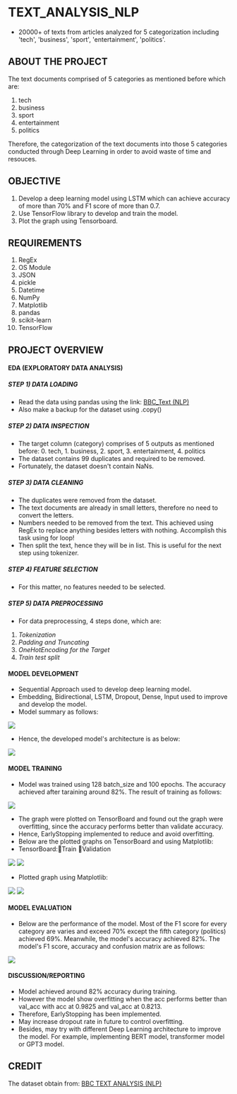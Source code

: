 # TEXT_ANALYSIS_NLP
- 20000+ of texts from articles analyzed for 5 categorization including 'tech', 'business', 'sport', 'entertainment', 'politics'.

## ABOUT THE PROJECT
The text documents comprised of 5 categories as mentioned before which are:
1. tech
2. business
3. sport
4. entertainment
5. politics

Therefore, the categorization of the text documents into those 5 categories conducted through Deep Learning in order to avoid waste of time and resouces.

## OBJECTIVE
1. Develop a deep learning model using LSTM which can achieve accuracy of more than 70% and F1 score of more than 0.7.
2. Use TensorFlow library to develop and train the model.
3. Plot the graph using Tensorboard.

## REQUIREMENTS
1. RegEx
2. OS Module
3. JSON
4. pickle
5. Datetime
6. NumPy
7. Matplotlib
8. pandas
9. scikit-learn
10. TensorFlow

## PROJECT OVERVIEW
#### EDA (EXPLORATORY DATA ANALYSIS)
##### STEP 1) DATA LOADING
- Read the data using pandas using the link: [BBC_Text (NLP)](https://raw.githubusercontent.com/susanli2016/PyCon-Canada-2019-NLP-Tutorial/master/bbc-text.csv)
- Also make a backup for the dataset using .copy()
##### STEP 2) DATA INSPECTION
- The target column (category) comprises of 5 outputs as mentioned before: 0. tech, 1. business, 2. sport, 3. entertainment, 4. politics
- The dataset contains 99 duplicates and required to be removed.
- Fortunately, the dataset doesn't contain NaNs.
##### STEP 3) DATA CLEANING
- The duplicates were removed from the dataset.
- The text documents are already in small letters, therefore no need to convert the letters.
- Numbers needed to be removed from the text. This achieved using RegEx to replace anything besides letters with nothing. Accomplish this task using for loop!
- Then split the text, hence they will be in list. This is useful for the next step using tokenizer.
##### STEP 4) FEATURE SELECTION
- For this matter, no features needed to be selected.
##### STEP 5) DATA PREPROCESSING
- For data preprocessing, 4 steps done, which are:
1. *Tokenization*
2. *Padding and Truncating*
3. *OneHotEncoding for the Target*
4. *Train test split*

#### MODEL DEVELOPMENT
- Sequential Approach used to develop deep learning model.
- Embedding, Bidirectional, LSTM, Dropout, Dense, Input used to improve and develop the model.
- Model summary as follows:

![](images/model_summary.png)

- Hence, the developed model's architecture is as below:

![](images/model_architecture.png)

#### MODEL TRAINING
- Model was trained using 128 batch_size and 100 epochs. The accuracy achieved after taraining around 82%. The result of training as follows:

![](images/model_epoch_training.png)

- The graph were plotted on TensorBoard and found out the graph were overfitting, since the accuracy performs better than validate accuracy.
- Hence, EarlyStopping implemented to reduce and avoid overfitting.
- Below are the plotted graphs on TensorBoard and using Matplotlib:
- TensorBoard::small_orange_diamond:Train  :small_blue_diamond:Validation

![](images/tensorboard_acc.png)
![](images/tensorboard_loss.png)

- Plotted graph using Matplotlib:

![](images/train_val_acc.png)
![](images/train_val_loss.png)

#### MODEL EVALUATION

- Below are the performance of the model. Most of the F1 score for every category are varies and exceed 70% except the fifth category (politics) achieved 69%. Meanwhile, the model's accuracy achieved 82%. The model's F1 score, accuracy and confusion matrix are as follows:

![](images/model_accuracy.png)

#### DISCUSSION/REPORTING
- Model achieved around 82% accuracy during training.
- However the model show overfitting when the acc performs better than val_acc with acc at 0.9825 and val_acc at 0.8213.
- Therefore, EarlyStopping has been implemented.
- May increase dropout rate in future to control overfitting.
- Besides, may try with different Deep Learning architecture to improve the model. For example, implementing BERT model, transformer model or GPT3 model.

## CREDIT
The dataset obtain from: [BBC TEXT ANALYSIS (NLP)](https://raw.githubusercontent.com/susanli2016/PyCon-Canada-2019-NLP-Tutorial/master/bbc-text.csv)
